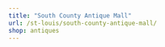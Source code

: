 ```yaml
---
title: "South County Antique Mall"
url: /st-louis/south-county-antique-mall/
shop: antiques
---
```

